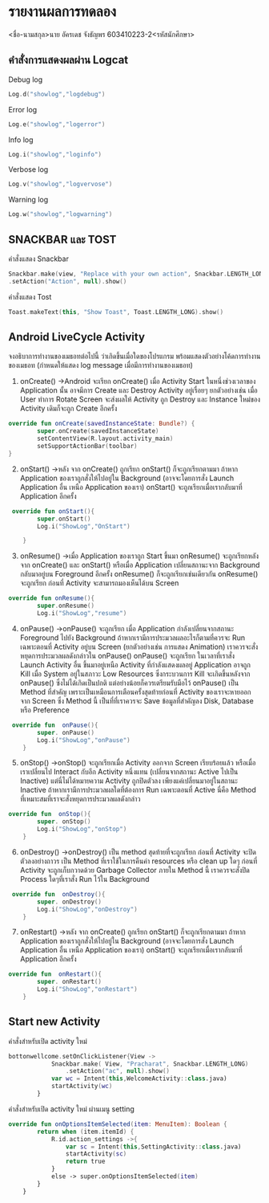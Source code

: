 ﻿# รายงานผลการทดลอง

<ชื่อ-นามสกุล>นาย อัครเดช จังธัญพร 603410223-2<รหัสนักศึกษา>

## คำสั่งการแสดงผลผ่าน Logcat

Debug log

```kotlin
Log.d("showlog","logdebug")
```

Error log

```kotlin
Log.e("showlog","logerror")
```

Info log

```kotlin
Log.i("showlog","loginfo")
```

Verbose log

```kotlin
Log.v("showlog","logvervose")
```

Warning log

```kotlin
Log.w("showlog","logwarning")
```

## SNACKBAR และ TOST

คำสั่งแสดง Snackbar

```kotlin
Snackbar.make(view, "Replace with your own action", Snackbar.LENGTH_LONG)
.setAction("Action", null).show()
```

คำสั่งแสดง Tost

```kotlin
Toast.makeText(this, "Show Toast", Toast.LENGTH_LONG).show()
```

## Android LiveCycle Activity

จงอธิบาการทำงานของเมธอทต่อไปนี้ ว่าเกิดขึ้นเมื่อใดของโปรแกรม พร้อมแสดงตัวอย่างโค้ดการทำงานของเมธอท (กำหนดให้แสดง log message เมื่อมีการทำงานของเมธอท)

1. onCreate() ->Android จะเรียก onCreate() เมื่อ Activity Start ในหนึ่งช่วงเวลาของ Application นั้น อาจมีการ Create และ Destroy Activity อยู่เรื่อยๆ ยกตัวอย่างเช่น เมื่อ User ทำการ Rotate Screen จะส่งผลให้ Activity ถูก Destroy และ Instance ใหม่ของ Activity เดิมก็จะถูก Create อีกครั้ง

```kotlin
override fun onCreate(savedInstanceState: Bundle?) {
        super.onCreate(savedInstanceState)
        setContentView(R.layout.activity_main)
        setSupportActionBar(toolbar)
}
```

2. onStart() ->หลัง จาก onCreate() ถูกเรียก onStart() ก็จะถูกเรียกตามมา ถ้าหาก Application ของเราถูกสั่งให้ไปอยู่ใน Background (อาจจะโดยการสั่ง Launch Application อื่น เหนือ Application ของเรา) onStart() จะถูกเรียกเมื่อเรากลับมาที่ Application อีกครั้ง

```kotlin
 override fun onStart(){
        super.onStart()
        Log.i("ShowLog","OnStart")

    }
```

3. onResume() ->เมื่อ Application ของเราถูก Start ขึ้นมา onResume() จะถูกเรียกหลังจาก onCreate() และ onStart() หรือเมื่อ Application เปลี่ยนสถานะจาก Background กลับมาอยู่บน Foreground อีกครั้ง onResume() ก็จะถูกเรียกเช่นเดียวกัน onResume() จะถูกเรียก ก่อนที่ Activity จะสามารถมองเห็นได้บน Screen

```kotlin
override fun onResume(){
        super.onResume()
        Log.i("ShowLog","resume")
```

4. onPause() ->onPause() จะถูกเรียก เมื่อ Application กำลังเปลี่ยนจากสถานะ Foreground ไปยัง Background ถ้าหากเรามีการประมวลผลอะไรก็ตามที่ควรจะ Run เฉพาะตอนที่ Activity อยู่บน Screen (ยกตัวอย่างเช่น การแสดง Animation) เราควรจะสั่งหยุดการประมวลผลดังกล่าวใน onPause() onPause() จะถูกเรียก ในเวลาที่เราสั่ง Launch Activity อื่น ขึ้นมาอยู่เหนือ Activity ที่กำลังแสดงผลอยู่ Application อาจถูก Kill เมื่อ System อยู่ในสภาวะ Low Resources ซึ่งกระบวนการ Kill จะเกิดขึ้นหลังจาก onPause() ซึ่งไม่ได้เกิดเป็นปกติ แต่อย่างน้อยก็ควรเตรียมรับมือไว้ onPause() เป็น Method ที่สำคัญ เพราะเป็นเหมือนการเตือนครั้งสุดท้ายก่อนที่ Activity ของเราจะหายออกจาก Screen ซึ่ง Method นี้ เป็นที่ที่เราควรจะ Save ข้อมูลที่สำคัญลง Disk, Database หรือ Preference

```kotlin
 override fun  onPause(){
        super. onPause()
        Log.i("ShowLog","onPause")
    }
```

5. onStop() ->onStop() จะถูกเรียกเมื่อ Activity ออกจาก Screen เรียบร้อยแล้ว หรือเมื่อเราเปลี่ยนไป Interact กับอีก Activity หนึ่งแทน (เปลี่ยนจากสถานะ Active ไปเป็น Inactive) แต่นี่ไม่ได้หมายความ Activity ถูกปิดตัวลง เพียงแค่เปลี่ยนมาอยู่ในสถานะ Inactive ถ้าหากเรามีการประมวลผลใดที่ต้องการ Run เฉพาะตอนที่ Active นี่คือ Method ที่เหมาะสมที่เราจะสั่งหยุดการประมวลผลดังกล่าว

```kotlin
override fun  onStop(){
        super. onStop()
        Log.i("ShowLog","onStop")
    }
```

6. onDestroy() ->onDestroy() เป็น method สุดท้ายที่จะถูกเรียก ก่อนที่ Activity จะปิดตัวลงอย่างถาวร เป็น Method ที่เราใช้ในการคืนค่า resources หรือ clean up ใดๆ ก่อนที่ Activity จะถูกเก็บกวาดด้วย Garbage Collector ภายใน Method นี้ เราควรจะสั่งปิด Process ใดๆที่เราสั่ง Run ไว้ใน Background

```kotlin
 override fun  onDestroy(){
        super. onDestroy()
        Log.i("ShowLog","onDestroy")
    }
```

7. onRestart() ->หลัง จาก onCreate() ถูกเรียก onStart() ก็จะถูกเรียกตามมา ถ้าหาก Application ของเราถูกสั่งให้ไปอยู่ใน Background (อาจจะโดยการสั่ง Launch Application อื่น เหนือ Application ของเรา) onStart() จะถูกเรียกเมื่อเรากลับมาที่ Application อีกครั้ง

```kotlin
override fun  onRestart(){
        super. onRestart()
        Log.i("ShowLog","onRestart")
    }
```

## Start new Activity

คำสั่งสำหรับเปิด activity ใหม่

```kotlin
bottonwellcome.setOnClickListener{View ->
            Snackbar.make( View, "Pracharat", Snackbar.LENGTH_LONG)
                .setAction("ac", null).show()
            var wc = Intent(this,WelcomeActivity::class.java)
            startActivity(wc)
        }
```

คำสั่งสำหรับเปิด activity ใหม่ ผ่านเมนู setting

```kotlin
override fun onOptionsItemSelected(item: MenuItem): Boolean {
        return when (item.itemId) {
            R.id.action_settings ->{
                var sc = Intent(this,SettingActivity::class.java)
                startActivity(sc)
                return true
            }
            else -> super.onOptionsItemSelected(item)
        }
    }
```
